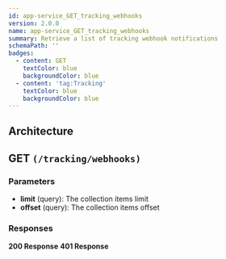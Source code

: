 ```yaml
---
id: app-service_GET_tracking_webhooks
version: 2.0.0
name: app-service_GET_tracking_webhooks
summary: Retrieve a list of tracking webhook notifications
schemaPath: ''
badges:
  - content: GET
    textColor: blue
    backgroundColor: blue
  - content: 'tag:Tracking'
    textColor: blue
    backgroundColor: blue
---
```

## Architecture
<NodeGraph />



## GET `(/tracking/webhooks)`

### Parameters
- **limit** (query): The collection items limit
- **offset** (query): The collection items offset




### Responses
**200 Response**
<SchemaViewer file="response-200.json" maxHeight="500" id="response-200" />
      **401 Response**
<SchemaViewer file="response-401.json" maxHeight="500" id="response-401" />
